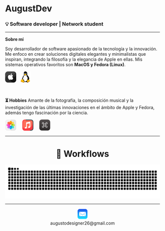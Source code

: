 # AugustDev
### 💡 Software developer | Network student

<hr>

**Sobre mí**

Soy desarrollador de software apasionado de la tecnología y la innovación. Me enfoco en crear soluciones digitales elegantes y minimalistas que inspiran, integrando la filosofía y la elegancia de Apple en ellas. Mis sistemas operativos favoritos son **MacOS y Fedora (Linux)**.

<img src="apple.png" alt="OS" width="36" height="auto"> &nbsp; <img src="linux.png" alt="OS" width="36" height="auto">

<br>


**⏳ Hobbies**
Amante de la fotografía, la composición musical y la investigación de las últimas innovaciones en el ámbito de Apple y Fedora, además tengo fascinación por la ciencia.

<img src="photos.png" alt="photos" width="36" height="auto"> &nbsp; &nbsp; <img src="music.png" alt="music" width="36" height="auto"> &nbsp; &nbsp; <img src="keyboard-shortcut.png" alt="keyboard" width="36" height="auto">

<hr>

<div align="center">
   <h1>🚀 Workflows</h1>
</div>

![github-snake](dist/github-user-contribution.svg)

<hr>

<div align="center">
  <img src="mail.png" alt="Mail" width="36" height="auto">
  <br>
  <a href="mailto:augustodesigner26@gmail.com" style="text-decoration: none;" >augustodesigner26@gmail.com</a>
</div>
